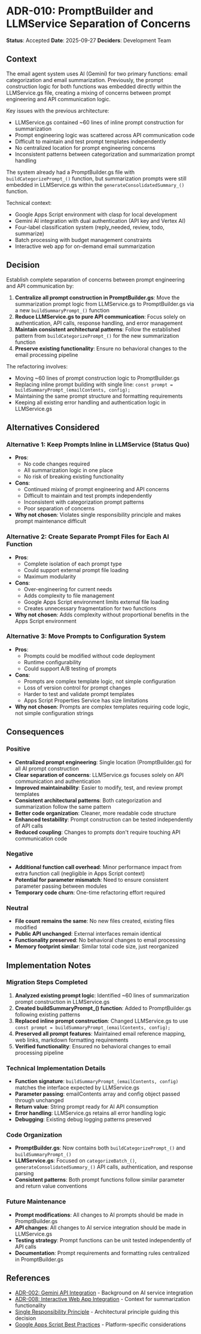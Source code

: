 # ADR-010: PromptBuilder and LLMService Separation of Concerns

**Status**: Accepted
**Date**: 2025-09-27
**Deciders**: Development Team

## Context

The email agent system uses AI (Gemini) for two primary functions: email categorization and email summarization. Previously, the prompt construction logic for both functions was embedded directly within the LLMService.gs file, creating a mixing of concerns between prompt engineering and API communication logic.

Key issues with the previous architecture:
- LLMService.gs contained ~60 lines of inline prompt construction for summarization
- Prompt engineering logic was scattered across API communication code
- Difficult to maintain and test prompt templates independently
- No centralized location for prompt engineering concerns
- Inconsistent patterns between categorization and summarization prompt handling

The system already had a PromptBuilder.gs file with `buildCategorizePrompt_()` function, but summarization prompts were still embedded in LLMService.gs within the `generateConsolidatedSummary_()` function.

Technical context:
- Google Apps Script environment with clasp for local development
- Gemini AI integration with dual authentication (API key and Vertex AI)
- Four-label classification system (reply_needed, review, todo, summarize)
- Batch processing with budget management constraints
- Interactive web app for on-demand email summarization

## Decision

Establish complete separation of concerns between prompt engineering and API communication by:

1. **Centralize all prompt construction in PromptBuilder.gs**: Move the summarization prompt logic from LLMService.gs to PromptBuilder.gs via a new `buildSummaryPrompt_()` function
2. **Reduce LLMService.gs to pure API communication**: Focus solely on authentication, API calls, response handling, and error management
3. **Maintain consistent architectural patterns**: Follow the established pattern from `buildCategorizePrompt_()` for the new summarization function
4. **Preserve existing functionality**: Ensure no behavioral changes to the email processing pipeline

The refactoring involves:
- Moving ~60 lines of prompt construction logic to PromptBuilder.gs
- Replacing inline prompt building with single line: `const prompt = buildSummaryPrompt_(emailContents, config);`
- Maintaining the same prompt structure and formatting requirements
- Keeping all existing error handling and authentication logic in LLMService.gs

## Alternatives Considered

### Alternative 1: Keep Prompts Inline in LLMService (Status Quo)
- **Pros**:
  - No code changes required
  - All summarization logic in one place
  - No risk of breaking existing functionality
- **Cons**:
  - Continued mixing of prompt engineering and API concerns
  - Difficult to maintain and test prompts independently
  - Inconsistent with categorization prompt patterns
  - Poor separation of concerns
- **Why not chosen**: Violates single responsibility principle and makes prompt maintenance difficult

### Alternative 2: Create Separate Prompt Files for Each AI Function
- **Pros**:
  - Complete isolation of each prompt type
  - Could support external prompt file loading
  - Maximum modularity
- **Cons**:
  - Over-engineering for current needs
  - Adds complexity to file management
  - Google Apps Script environment limits external file loading
  - Creates unnecessary fragmentation for two functions
- **Why not chosen**: Adds complexity without proportional benefits in the Apps Script environment

### Alternative 3: Move Prompts to Configuration System
- **Pros**:
  - Prompts could be modified without code deployment
  - Runtime configurability
  - Could support A/B testing of prompts
- **Cons**:
  - Prompts are complex template logic, not simple configuration
  - Loss of version control for prompt changes
  - Harder to test and validate prompt templates
  - Apps Script Properties Service has size limitations
- **Why not chosen**: Prompts are complex templates requiring code logic, not simple configuration strings

## Consequences

### Positive
- **Centralized prompt engineering**: Single location (PromptBuilder.gs) for all AI prompt construction
- **Clear separation of concerns**: LLMService.gs focuses solely on API communication and authentication
- **Improved maintainability**: Easier to modify, test, and review prompt templates
- **Consistent architectural patterns**: Both categorization and summarization follow the same pattern
- **Better code organization**: Cleaner, more readable code structure
- **Enhanced testability**: Prompt construction can be tested independently of API calls
- **Reduced coupling**: Changes to prompts don't require touching API communication code

### Negative
- **Additional function call overhead**: Minor performance impact from extra function call (negligible in Apps Script context)
- **Potential for parameter mismatch**: Need to ensure consistent parameter passing between modules
- **Temporary code churn**: One-time refactoring effort required

### Neutral
- **File count remains the same**: No new files created, existing files modified
- **Public API unchanged**: External interfaces remain identical
- **Functionality preserved**: No behavioral changes to email processing
- **Memory footprint similar**: Similar total code size, just reorganized

## Implementation Notes

### Migration Steps Completed
1. **Analyzed existing prompt logic**: Identified ~60 lines of summarization prompt construction in LLMService.gs
2. **Created buildSummaryPrompt_() function**: Added to PromptBuilder.gs following existing patterns
3. **Replaced inline prompt construction**: Changed LLMService.gs to use `const prompt = buildSummaryPrompt_(emailContents, config);`
4. **Preserved all prompt features**: Maintained email reference mapping, web links, markdown formatting requirements
5. **Verified functionality**: Ensured no behavioral changes to email processing pipeline

### Technical Implementation Details
- **Function signature**: `buildSummaryPrompt_(emailContents, config)` matches the interface expected by LLMService.gs
- **Parameter passing**: emailContents array and config object passed through unchanged
- **Return value**: String prompt ready for AI API consumption
- **Error handling**: LLMService.gs retains all error handling logic
- **Debugging**: Existing debug logging patterns preserved

### Code Organization
- **PromptBuilder.gs**: Now contains both `buildCategorizePrompt_()` and `buildSummaryPrompt_()`
- **LLMService.gs**: Focused on `categorizeBatch_()`, `generateConsolidatedSummary_()` API calls, authentication, and response parsing
- **Consistent patterns**: Both prompt functions follow similar parameter and return value conventions

### Future Maintenance
- **Prompt modifications**: All changes to AI prompts should be made in PromptBuilder.gs
- **API changes**: All changes to AI service integration should be made in LLMService.gs
- **Testing strategy**: Prompt functions can be unit tested independently of API calls
- **Documentation**: Prompt requirements and formatting rules centralized in PromptBuilder.gs

## References

- [ADR-002: Gemini API Integration](002-gemini-api-integration.md) - Background on AI service integration
- [ADR-008: Interactive Web App Integration](008-interactive-web-app-integration.md) - Context for summarization functionality
- [Single Responsibility Principle](https://en.wikipedia.org/wiki/Single-responsibility_principle) - Architectural principle guiding this decision
- [Google Apps Script Best Practices](https://developers.google.com/apps-script/guides/support/best-practices) - Platform-specific considerations